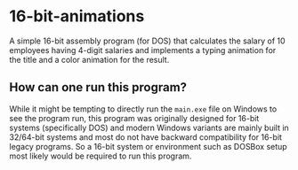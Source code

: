 # 16-bit-animations

A simple 16-bit assembly program (for DOS) that calculates the salary of 10 employees having 4-digit salaries and implements a typing animation for the title and a color animation for the result.

## How can one run this program?

While it might be tempting to directly run the `main.exe` file on Windows to see the program run, this program was originally designed for 16-bit systems (specifically DOS) and modern Windows variants are mainly built in 32/64-bit systems and most do not have backward compatibility for 16-bit legacy programs. So a 16-bit system or environment such as DOSBox setup most likely would be required to run this program.
